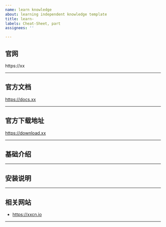 ```yaml
---
name: learn knowledge
about: learning independent knowledge template
title: learn-
labels: Cheat-Sheet, part
assignees: ''

---
```


## 官网

https://xx

---

## 官方文档

https://docs.xx

---

## 官方下载地址

https://download.xx

---

## 基础介绍



---

## 安装说明


---

## 相关网站

- https://xxcn.io

---
